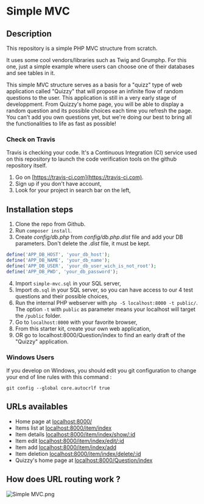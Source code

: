 # Simple MVC

## Description

This repository is a simple PHP MVC structure from scratch.

It uses some cool vendors/libraries such as Twig and Grumphp.
For this one, just a simple example where users can choose one of their databases and see tables in it.

This simple MVC structure serves as a basis for a "quizz" type of web application called "Quizzy" that will propose an infinite flow of random questions to the user. This application is still in a very early stage of developpment. From Quizzy's home page, you will be able to display a random question and its possible choices each time you refresh the page. You can't add you own questions yet, but we're doing our best to bring all the functionalities to life as fast as possible!


### Check on Travis

Travis is checking your code. It's a Continuous Integration (CI) service used on this repository to launch the code verification tools on the github repository itself.

1. Go on [https://travis-ci.com](https://travis-ci.com).
2. Sign up if you don't have account,
3. Look for your project in search bar on the left,

## Installation steps

1. Clone the repo from Github.
2. Run `composer install`.
3. Create *config/db.php* from *config/db.php.dist* file and add your DB parameters. Don't delete the *.dist* file, it must be kept.
```php
define('APP_DB_HOST', 'your_db_host');
define('APP_DB_NAME', 'your_db_name');
define('APP_DB_USER', 'your_db_user_wich_is_not_root');
define('APP_DB_PWD', 'your_db_password');
```
4. Import `simple-mvc.sql` in your SQL server,
5. Import `db.sql` in your SQL server, so you can have access to our 4 test questions and their possible choices,
6. Run the internal PHP webserver with `php -S localhost:8000 -t public/`. The option `-t` with `public` as parameter means your localhost will target the `/public` folder.
7. Go to `localhost:8000` with your favorite browser,
8. From this starter kit, create your own web application,
9. OR go to localhost:8000/Question/index to find an early draft of the "Quizzy" application.

### Windows Users

If you develop on Windows, you should edit you git configuration to change your end of line rules with this command :

`git config --global core.autocrlf true`

## URLs availables

* Home page at [localhost:8000/](localhost:8000/)
* Items list at [localhost:8000/item/index](localhost:8000/item/index)
* Item details [localhost:8000/item/index/show/:id](localhost:8000/item/show/2)
* Item edit [localhost:8000/item/index/edit/:id](localhost:8000/item/edit/2)
* Item add [localhost:8000/item/index/add](localhost:8000/item/add)
* Item deletion [localhost:8000/item/index/delete/:id](localhost:8000/item/delete/2)
* Quizzy's home page at [localhost:8000/Question/index](localhost:8000/Question/index)

## How does URL routing work ?

![Simple MVC.png](https://raw.githubusercontent.com/WildCodeSchool/simple-mvc/master/Simple%20-%20MVC.png)
